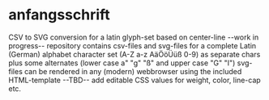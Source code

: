 # anfangsschrift
CSV to SVG conversion for a latin glyph-set based on center-line
--work in progress--
repository contains csv-files and svg-files for a complete Latin (German) alphabet character set (A-Z a-z AäÖöÜüß 0-9) as separate chars
plus some alternates (lower case a" "g" "ß" and upper case "G" "I")
svg-files can be rendered in any (modern) webbrowser using the included HTML-template
--TBD-- add editable CSS values for weight, color, line-cap etc.
